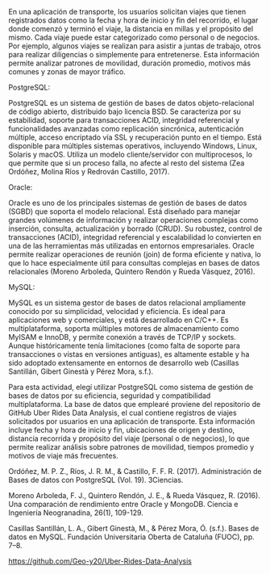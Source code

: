 En una aplicación de transporte, los usuarios solicitan viajes que tienen registrados datos como la fecha y hora de inicio y fin del recorrido, el lugar donde comenzó y terminó el viaje, la distancia en millas y el propósito del mismo. Cada viaje puede estar categorizado como personal o de negocios. Por ejemplo, algunos viajes se realizan para asistir a juntas de trabajo, otros para realizar diligencias o simplemente para entretenerse. Esta información permite analizar patrones de movilidad, duración promedio, motivos más comunes y zonas de mayor tráfico. 

PostgreSQL: 

PostgreSQL es un sistema de gestión de bases de datos objeto-relacional de código abierto, distribuido bajo licencia BSD. Se caracteriza por su estabilidad, soporte para transacciones ACID, integridad referencial y funcionalidades avanzadas como replicación sincrónica, autenticación múltiple, acceso encriptado vía SSL y recuperación punto en el tiempo. Está disponible para múltiples sistemas operativos, incluyendo Windows, Linux, Solaris y macOS. Utiliza un modelo cliente/servidor con multiprocesos, lo que permite que si un proceso falla, no afecte al resto del sistema (Zea Ordóñez, Molina Ríos y Redrován Castillo, 2017). 

 

Oracle: 

Oracle es uno de los principales sistemas de gestión de bases de datos (SGBD) que soporta el modelo relacional. Está diseñado para manejar grandes volúmenes de información y realizar operaciones complejas como inserción, consulta, actualización y borrado (CRUD). Su robustez, control de transacciones (ACID), integridad referencial y escalabilidad lo convierten en una de las herramientas más utilizadas en entornos empresariales. Oracle permite realizar operaciones de reunión (join) de forma eficiente y nativa, lo que lo hace especialmente útil para consultas complejas en bases de datos relacionales (Moreno Arboleda, Quintero Rendón y Rueda Vásquez, 2016). 

 

MySQL: 

MySQL es un sistema gestor de bases de datos relacional ampliamente conocido por su simplicidad, velocidad y eficiencia. Es ideal para aplicaciones web y comerciales, y está desarrollado en C/C++. Es multiplataforma, soporta múltiples motores de almacenamiento como MyISAM e InnoDB, y permite conexión a través de TCP/IP y sockets. Aunque históricamente tenía limitaciones (como falta de soporte para transacciones o vistas en versiones antiguas), es altamente estable y ha sido adoptado extensamente en entornos de desarrollo web (Casillas Santillán, Gibert Ginestà y Pérez Mora, s.f.). 

 

 

Para esta actividad, elegí utilizar PostgreSQL como sistema de gestión de bases de datos por su eficiencia, seguridad y compatibilidad multiplataforma. La base de datos que emplearé proviene del repositorio de GitHub Uber Rides Data Analysis, el cual contiene registros de viajes solicitados por usuarios en una aplicación de transporte. Esta información incluye fecha y hora de inicio y fin, ubicaciones de origen y destino, distancia recorrida y propósito del viaje (personal o de negocios), lo que permite realizar análisis sobre patrones de movilidad, tiempos promedio y motivos de viaje más frecuentes. 

 

Ordóñez, M. P. Z., Ríos, J. R. M., & Castillo, F. F. R. (2017). Administración de Bases de datos con PostgreSQL (Vol. 19). 3Ciencias. 

Moreno Arboleda, F. J., Quintero Rendón, J. E., & Rueda Vásquez, R. (2016). Una comparación de rendimiento entre Oracle y MongoDB. Ciencia e Ingeniería Neogranadina, 26(1), 109-129. 

Casillas Santillán, L. A., Gibert Ginestà, M., & Pérez Mora, Ó. (s.f.). Bases de datos en MySQL. Fundación Universitaria Oberta de Cataluña (FUOC), pp. 7–8. 

https://github.com/Geo-y20/Uber-Rides-Data-Analysis

